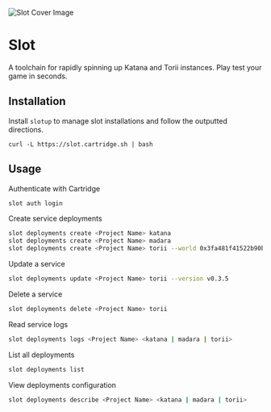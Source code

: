![Slot Cover Image](.github/cover.png)

# Slot

A toolchain for rapidly spinning up Katana and Torii instances. Play test your game in seconds.

## Installation

Install `slotup` to manage slot installations and follow the outputted directions.
```
curl -L https://slot.cartridge.sh | bash
```

## Usage

Authenticate with Cartridge
```sh
slot auth login
```

Create service deployments
```sh
slot deployments create <Project Name> katana
slot deployments create <Project Name> madara
slot deployments create <Project Name> torii --world 0x3fa481f41522b90b3684ecfab7650c259a76387fab9c380b7a959e3d4ac69f
```

Update a service
```sh
slot deployments update <Project Name> torii --version v0.3.5
```

Delete a service
```sh
slot deployments delete <Project Name> torii
```

Read service logs
```sh
slot deployments logs <Project Name> <katana | madara | torii>
```

List all deployments
```sh
slot deployments list
```

View deployments configuration
```sh
slot deployments describe <Project Name> <katana | madara | torii>
```